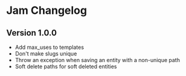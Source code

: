 # Jam Changelog

## Version 1.0.0

-   Add max_uses to templates
-   Don't make slugs unique
-   Throw an exception when saving an entity with a non-unique path
-   Soft delete paths for soft deleted entities
